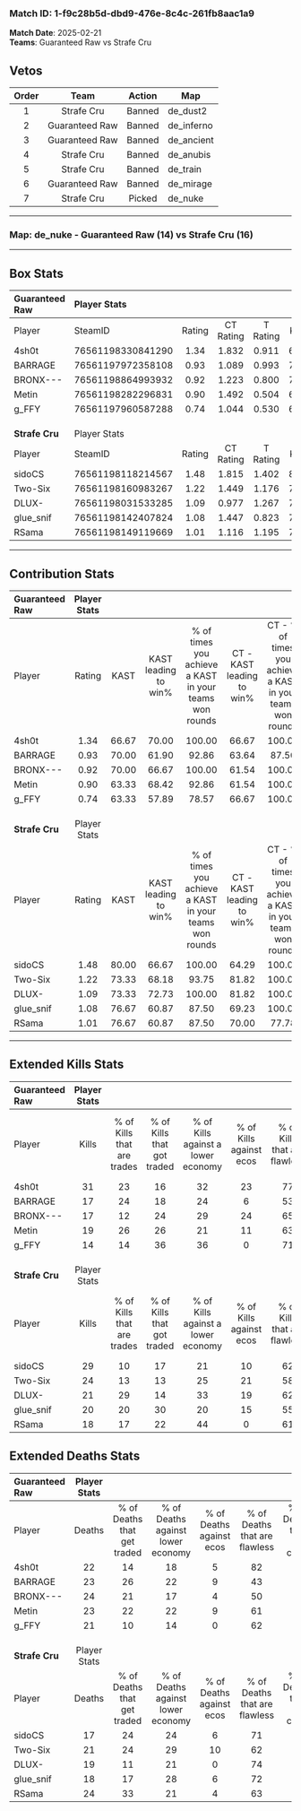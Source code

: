 ### Match ID: 1-f9c28b5d-dbd9-476e-8c4c-261fb8aac1a9  
**Match Date**: 2025-02-21  
**Teams**: Guaranteed Raw vs Strafe Cru  

## Vetos  

| Order | Team | Action | Map |
| :---: | :--: | :----: | --- |
| 1 | Strafe Cru | Banned | de_dust2 |
| 2 | Guaranteed Raw | Banned | de_inferno |
| 3 | Guaranteed Raw | Banned | de_ancient |
| 4 | Strafe Cru | Banned | de_anubis |
| 5 | Strafe Cru | Banned | de_train |
| 6 | Guaranteed Raw | Banned | de_mirage |
| 7 | Strafe Cru | Picked | de_nuke |

---  

### **Map**: de_nuke - Guaranteed Raw (14) vs Strafe Cru (16)  
---  

## Box Stats  

| **Guaranteed Raw** | Player Stats      |        |           |          |       |      |       |         |        |      |     |
| :- | :- | :-: | :-: | :-: | :-: | :-: | :-: | :-: | :-: | :-: | :-: |
| Player             | SteamID           | Rating | CT Rating | T Rating | KAST  | ADR  | Kills | Assists | Deaths | K/D  | HS% |
| 4sh0t              | 76561198330841290 |  1.34  |   1.832   |  0.911   | 66.67 | 83.0 |  31   |    6    |   22   | 1.41 | 32  |
| BARRAGE            | 76561197972358108 |  0.93  |   1.089   |  0.993   | 70.00 | 78.3 |  17   |    9    |   23   | 0.74 | 29  |
| BRONX---           | 76561198864993932 |  0.92  |   1.223   |  0.800   | 70.00 | 80.3 |  17   |    9    |   24   | 0.71 | 17  |
| Metin              | 76561198282296831 |  0.90  |   1.492   |  0.504   | 63.33 | 68.1 |  19   |    7    |   23   | 0.83 | 31  |
| g_FFY              | 76561197960587288 |  0.74  |   1.044   |  0.530   | 63.33 | 55.0 |  14   |    4    |   21   | 0.67 | 57  |
|                    |                   |        |           |          |       |      |       |         |        |      |     |
|                    |                   |        |           |          |       |      |       |         |        |      |     |
|                    |                   |        |           |          |       |      |       |         |        |      |     |
| **Strafe Cru**     | Player Stats      |        |           |          |       |      |       |         |        |      |     |
| Player             | SteamID           | Rating | CT Rating | T Rating | KAST  | ADR  | Kills | Assists | Deaths | K/D  | HS% |
| sidoCS             | 76561198118214567 |  1.48  |   1.815   |  1.402   | 80.00 | 88.1 |  29   |    5    |   17   | 1.71 | 62  |
| Two-Six            | 76561198160983267 |  1.22  |   1.449   |  1.176   | 73.33 | 87.7 |  24   |    8    |   21   | 1.14 | 62  |
| DLUX-              | 76561198031533285 |  1.09  |   0.977   |  1.267   | 73.33 | 66.4 |  21   |    3    |   19   | 1.11 | 52  |
| glue_snif          | 76561198142407824 |  1.08  |   1.447   |  0.823   | 76.67 | 59.4 |  20   |    4    |   18   | 1.11 | 60  |
| RSama              | 76561198149119669 |  1.01  |   1.116   |  1.195   | 76.67 | 81.4 |  18   |   12    |   24   | 0.75 | 50  |
---  

## Contribution Stats  

| **Guaranteed Raw** | Player Stats |       |                      |                                                        |                           |                                                             |                          |                                                            |
| :- | :-: | :-: | :-: | :-: | :-: | :-: | :-: | :-: |
| Player             |    Rating    | KAST  | KAST leading to win% | % of times you achieve a KAST in your teams won rounds | CT - KAST leading to win% | CT - % of times you achieve a KAST in your teams won rounds | T - KAST leading to win% | T - % of times you achieve a KAST in your teams won rounds |
| 4sh0t              |     1.34     | 66.67 |        70.00         |                         100.00                         |           66.67           |                           100.00                            |          75.00           |                           100.00                           |
| BARRAGE            |     0.93     | 70.00 |        61.90         |                         92.86                          |           63.64           |                            87.50                            |          60.00           |                           100.00                           |
| BRONX---           |     0.92     | 70.00 |        66.67         |                         100.00                         |           61.54           |                           100.00                            |          75.00           |                           100.00                           |
| Metin              |     0.90     | 63.33 |        68.42         |                         92.86                          |           61.54           |                           100.00                            |          83.33           |                           83.33                            |
| g_FFY              |     0.74     | 63.33 |        57.89         |                         78.57                          |           66.67           |                           100.00                            |          42.86           |                           50.00                            |
|                    |              |       |                      |                                                        |                           |                                                             |                          |                                                            |
|                    |              |       |                      |                                                        |                           |                                                             |                          |                                                            |
|                    |              |       |                      |                                                        |                           |                                                             |                          |                                                            |
| **Strafe Cru**     | Player Stats |       |                      |                                                        |                           |                                                             |                          |                                                            |
| Player             |    Rating    | KAST  | KAST leading to win% | % of times you achieve a KAST in your teams won rounds | CT - KAST leading to win% | CT - % of times you achieve a KAST in your teams won rounds | T - KAST leading to win% | T - % of times you achieve a KAST in your teams won rounds |
| sidoCS             |     1.48     | 80.00 |        66.67         |                         100.00                         |           64.29           |                           100.00                            |          70.00           |                           100.00                           |
| Two-Six            |     1.22     | 73.33 |        68.18         |                         93.75                          |           81.82           |                           100.00                            |          54.55           |                           85.71                            |
| DLUX-              |     1.09     | 73.33 |        72.73         |                         100.00                         |           81.82           |                           100.00                            |          63.64           |                           100.00                           |
| glue_snif          |     1.08     | 76.67 |        60.87         |                         87.50                          |           69.23           |                           100.00                            |          50.00           |                           71.43                            |
| RSama              |     1.01     | 76.67 |        60.87         |                         87.50                          |           70.00           |                            77.78                            |          53.85           |                           100.00                           |
---  

## Extended Kills Stats  

| **Guaranteed Raw** | Player Stats |                            |                            |                                    |                         |                              |                                 |                                       |                    |           |
| :- | :-: | :-: | :-: | :-: | :-: | :-: | :-: | :-: | :-: | :-: |
| Player             |    Kills     | % of Kills that are trades | % of Kills that got traded | % of Kills against a lower economy | % of Kills against ecos | % of Kills that are flawless | % of Kills that are close duels | % of Kills that are assisted by flash | Pistol Round Kills | AWP Kills |
| 4sh0t              |      31      |             23             |             16             |                 32                 |           23            |              77              |                0                |                   0                   |         7          |     3     |
| BARRAGE            |      17      |             24             |             18             |                 24                 |            6            |              53              |               12                |                   0                   |         0          |     2     |
| BRONX---           |      17      |             12             |             24             |                 29                 |           24            |              65              |                6                |                   6                   |         1          |     2     |
| Metin              |      19      |             26             |             26             |                 21                 |           11            |              63              |                5                |                  11                   |         2          |     1     |
| g_FFY              |      14      |             14             |             36             |                 36                 |            0            |              71              |                7                |                   0                   |         0          |     1     |
|                    |              |                            |                            |                                    |                         |                              |                                 |                                       |                    |           |
|                    |              |                            |                            |                                    |                         |                              |                                 |                                       |                    |           |
|                    |              |                            |                            |                                    |                         |                              |                                 |                                       |                    |           |
| **Strafe Cru**     | Player Stats |                            |                            |                                    |                         |                              |                                 |                                       |                    |           |
| Player             |    Kills     | % of Kills that are trades | % of Kills that got traded | % of Kills against a lower economy | % of Kills against ecos | % of Kills that are flawless | % of Kills that are close duels | % of Kills that are assisted by flash | Pistol Round Kills | AWP Kills |
| sidoCS             |      29      |             10             |             17             |                 21                 |           10            |              62              |                7                |                   0                   |         0          |     5     |
| Two-Six            |      24      |             13             |             13             |                 25                 |           21            |              58              |                0                |                   0                   |         0          |     0     |
| DLUX-              |      21      |             29             |             14             |                 33                 |           19            |              62              |               10                |                   0                   |         0          |     1     |
| glue_snif          |      20      |             20             |             30             |                 20                 |           15            |              55              |                5                |                   0                   |         0          |     1     |
| RSama              |      18      |             17             |             22             |                 44                 |            0            |              61              |                6                |                   0                   |         8          |     0     |
## Extended Deaths Stats  

| **Guaranteed Raw** | Player Stats |                             |                                   |                          |                               |                            |                           |               |
| :- | :-: | :-: | :-: | :-: | :-: | :-: | :-: | :-: |
| Player             |    Deaths    | % of Deaths that get traded | % of Deaths against lower economy | % of Deaths against ecos | % of Deaths that are flawless | % of Deaths that are close | % of Deaths while blinded | Deaths to AWP |
| 4sh0t              |      22      |             14              |                18                 |            5             |              82               |             5              |             0             |       3       |
| BARRAGE            |      23      |             26              |                22                 |            9             |              43               |             0              |             0             |       3       |
| BRONX---           |      24      |             21              |                17                 |            4             |              50               |             8              |             0             |       0       |
| Metin              |      23      |             22              |                22                 |            9             |              61               |             9              |             0             |       1       |
| g_FFY              |      21      |             10              |                14                 |            0             |              62               |             5              |             0             |       1       |
|                    |              |                             |                                   |                          |                               |                            |                           |               |
|                    |              |                             |                                   |                          |                               |                            |                           |               |
|                    |              |                             |                                   |                          |                               |                            |                           |               |
| **Strafe Cru**     | Player Stats |                             |                                   |                          |                               |                            |                           |               |
| Player             |    Deaths    | % of Deaths that get traded | % of Deaths against lower economy | % of Deaths against ecos | % of Deaths that are flawless | % of Deaths that are close | % of Deaths while blinded | Deaths to AWP |
| sidoCS             |      17      |             24              |                24                 |            6             |              71               |             0              |             0             |       1       |
| Two-Six            |      21      |             24              |                29                 |            10            |              62               |             0              |            10             |       2       |
| DLUX-              |      19      |             11              |                21                 |            0             |              74               |             5              |             0             |       3       |
| glue_snif          |      18      |             17              |                28                 |            6             |              72               |             11             |             0             |       1       |
| RSama              |      24      |             33              |                21                 |            4             |              63               |             8              |             4             |       3       |
